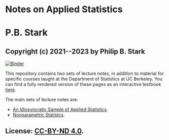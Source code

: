 # Notes on Applied Statistics
# P.B. Stark
## Copyright (c) 2021--2023 by Philip B. Stark

[![Binder](https://mybinder.org/badge_logo.svg)](https://mybinder.org/v2/gh/pbstark/StatNotes/HEAD?labpath=index.ipynb)

This repository contains two sets of lecture notes, in addition to material for specific courses taught at the Department of Statistics at UC Berkeley. You can find a fully rendered version of these pages as an interactive textbook [here](https://pbstark.github.io/StatNotes).

The main sets of lecture notes are:
- [An Idiosyncratic Sample of Applied Statistics](index-app-stats.ipynb).
- [Nonparametric Statistcs](240-spring-2023/index.ipynb).

## License: [CC-BY-ND 4.0](https://creativecommons.org/licenses/by-nd/4.0/legalcode).
